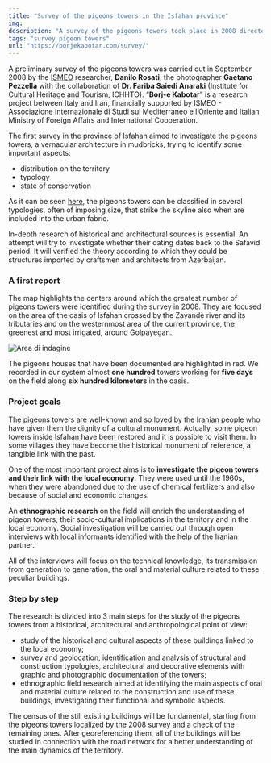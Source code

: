 ```yaml
---
title: "Survey of the pigeons towers in the Isfahan province"
img: 
description: "A survey of the pigeons towers took place in 2008 directed by the ISMEO researcher Danilo Rosati and Dr. Fariba S. Anaraki (ICHHTO)."
tags: "survey pigeon towers"
url: "https://borjekabotar.com/survey/"
---
```


A preliminary survey of the pigeons towers was carried out in September 2008 by the [ISMEO](https://www.ismeo.eu/) researcher, **Danilo Rosati**, the photographer **Gaetano Pezzella** with the collaboration of **Dr. Fariba Saiedi Anaraki** (Institute for Cultural Heritage and Tourism, ICHHTO). “**Borj-e Kabotar**” is a research project between Italy and Iran, financially supported by ISMEO - Associazione Internazionale di Studi sul Mediterraneo e l’Oriente and Italian Ministry of Foreign Affairs and International Cooperation.

The first survey in the province of Isfahan aimed to investigate the pigeons towers, a vernacular architecture in mudbricks, trying to identify some important aspects:

- distribution on the territory
- typology
- state of conservation

As it can be seen [here](./towers), the pigeons towers can be classified in several typologies, often of imposing size, that strike the skyline also when are included into the urban fabric.

In-depth research of historical and architectural sources is essential. An attempt will try to investigate whether their dating dates back to the Safavid period. It will verified the theory according to which they could be structures imported by craftsmen and architects from Azerbaijan.

### A first report

The map highlights the centers around which the greatest number of pigeons towers were identified during the survey in 2008. They are focused on the area of the oasis of Isfahan crossed by the Zayandè river and its tributaries and on the westernmost area of the current province, the greenest and most irrigated, around Golpayegan.

![Area di indagine](../images/survey_towers.jpg)

The pigeons houses that have been documented are highlighted in red. We recorded in our system almost **one hundred** towers working for **five days** on the field along **six hundred kilometers** in the oasis.

### Project goals

The pigeons towers are well-known and so loved by the Iranian people who have given them the dignity of a cultural monument. Actually, some pigeon towers inside Isfahan have been restored and it is possible to visit them. In some villages they have become the historical monument of reference, a tangible link with the past.

One of the most important project aims is to **investigate the pigeon towers and their link with the local economy**. They were used until the 1960s, when they were abandoned due to the use of chemical fertilizers and also because of social and economic changes.

An **ethnographic research** on the field will enrich the understanding of pigeon towers, their socio-cultural implications in the territory and in the local economy. Social investigation will be carried out through open interviews with local informants identified with the help of the Iranian partner.

All of the interviews will focus on the technical knowledge, its transmission from generation to generation, the oral and material culture related to these peculiar buildings.

### Step by step

The research is divided into 3 main steps for the study of the pigeons towers from a historical, architectural and anthropological point of view:

- study of the historical and cultural aspects of these buildings linked to the local economy;
- survey and geolocation, identification and analysis of structural and construction typologies, architectural and decorative elements with graphic and photographic documentation of the towers;
- ethnographic field research aimed at identifying the main aspects of oral and material culture related to the construction and use of these buildings, investigating their functional and symbolic aspects.

The census of the still existing buildings will be fundamental, starting from the pigeons towers localized by the 2008 survey and a check of the remaining ones. After georeferencing them, all of the buildings will be studied in connection with the road network for a better understanding of the main dynamics of the territory.
